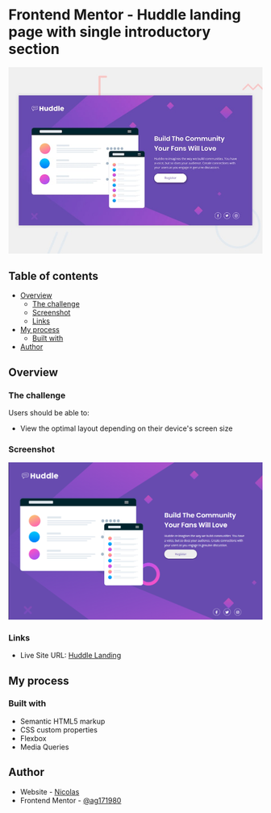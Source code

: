 # Frontend Mentor - Huddle landing page with single introductory section

![Design preview for the Huddle landing page with single introductory section](./design/desktop-preview.jpg)


## Table of contents

- [Overview](#overview)
  - [The challenge](#the-challenge)
  - [Screenshot](#screenshot)
  - [Links](#links)
- [My process](#my-process)
  - [Built with](#built-with)
- [Author](#author)

## Overview

### The challenge

Users should be able to:

- View the optimal layout depending on their device's screen size

### Screenshot

![](./images/screenshot.png)

### Links

- Live Site URL: [Huddle Landing](https://huddle-landing-ag171980.netlify.app/)

## My process

### Built with

- Semantic HTML5 markup
- CSS custom properties
- Flexbox
- Media Queries

## Author

- Website - [Nicolas](https://portfolionicolas.netlify.app/)
- Frontend Mentor - [@ag171980](https://www.frontendmentor.io/profile/ag171980)
